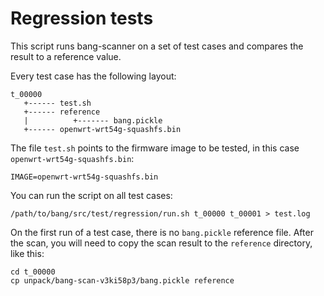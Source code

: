 # Regression tests

This script runs bang-scanner on a set of test cases and compares the result
to a reference value.

Every test case has the following layout:


```
t_00000
   +------ test.sh
   +------ reference
   |          +------- bang.pickle
   +------ openwrt-wrt54g-squashfs.bin
```

The file `test.sh` points to the firmware image to be tested, in this case
`openwrt-wrt54g-squashfs.bin`:

```
IMAGE=openwrt-wrt54g-squashfs.bin
```

You can run the script on all test cases:

```
/path/to/bang/src/test/regression/run.sh t_00000 t_00001 > test.log
```

On the first run of a test case, there is no `bang.pickle` reference file. After the scan,
you will need to copy the scan result to the `reference` directory, like this:

```
cd t_00000
cp unpack/bang-scan-v3ki58p3/bang.pickle reference
```


